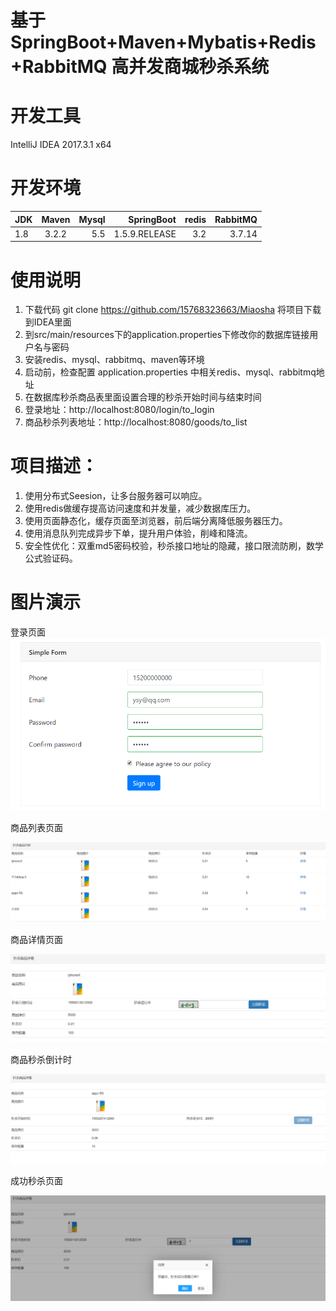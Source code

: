 # 基于 SpringBoot+Maven+Mybatis+Redis+RabbitMQ 高并发商城秒杀系统
# 开发工具
IntelliJ IDEA 2017.3.1 x64

# 开发环境
JDK |	Maven |	Mysql |	SpringBoot | redis | RabbitMQ
--|:--:|--:|--:|--:|--:
1.8 |3.2.2 | 5.5 | 1.5.9.RELEASE | 3.2 | 3.7.14
# 使用说明
1. 下载代码 git clone https://github.com/15768323663/Miaosha 将项目下载到IDEA里面
2. 到src/main/resources下的application.properties下修改你的数据库链接用户名与密码
3. 安装redis、mysql、rabbitmq、maven等环境
4. 启动前，检查配置 application.properties 中相关redis、mysql、rabbitmq地址
5. 在数据库秒杀商品表里面设置合理的秒杀开始时间与结束时间
6. 登录地址：http://localhost:8080/login/to_login
7. 商品秒杀列表地址：http://localhost:8080/goods/to_list

# 项目描述：
1. 使用分布式Seesion，让多台服务器可以响应。
2. 使用redis做缓存提高访问速度和并发量，减少数据库压力。
3. 使用页面静态化，缓存页面至浏览器，前后端分离降低服务器压力。
4. 使用消息队列完成异步下单，提升用户体验，削峰和降流。
5. 安全性优化：双重md5密码校验，秒杀接口地址的隐藏，接口限流防刷，数学公式验证码。
# 图片演示
登录页面
![登录](https://github.com/15768323663/Miaosha/blob/master/photo/login.png)

商品列表页面

![商品列表](https://github.com/15768323663/Miaosha/blob/master/photo/list.png)

商品详情页面

![商品详情](https://github.com/15768323663/Miaosha/blob/master/photo/goodsdetail.png)

商品秒杀倒计时

![秒杀](https://github.com/15768323663/Miaosha/blob/master/photo/wait.png)

成功秒杀页面

![成功](https://github.com/15768323663/Miaosha/blob/master/photo/miaoshasuccess.png)
